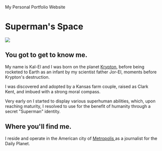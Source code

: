 My Personal Portfolio Website
<!DOCTYPE html>
<html>
<link rel="stylesheet" type="text/css" href="style.css">
<body>
  <h1> Superman's Space </h1>
  <img src="photo01.jpg"/>
  <h2> You got to get to know me. </h2>
  <p> My name is Kal-El and I was born on the planet <a href="page1.html">Krypton</a>,
    before being rocketed to Earth as an infant by my scientist father Jor-El, moments before Krypton's destruction.</p>
  <p> I was discovered and adopted by a Kansas farm couple, raised as Clark Kent, and imbued with a strong moral compass.</p>
  <p> Very early on I started to display various superhuman abilities, which, upon reaching maturity, I resolved to use for the benefit of humanity through a secret "Superman" identity.</p>
  
  <h2> Where  you'll find me. </h2>
  <p> I reside and operate in the American city of <a href="https://en.wikipedia.org/wiki/Metropolis_(comics)"> Metropolis </a>
  as a journalist for the Daily Planet.</p>
      
</body>
</html>

